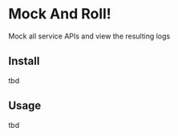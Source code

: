 # Mock And Roll!

Mock all service APIs and view the resulting logs

## Install

tbd

## Usage 

tbd
